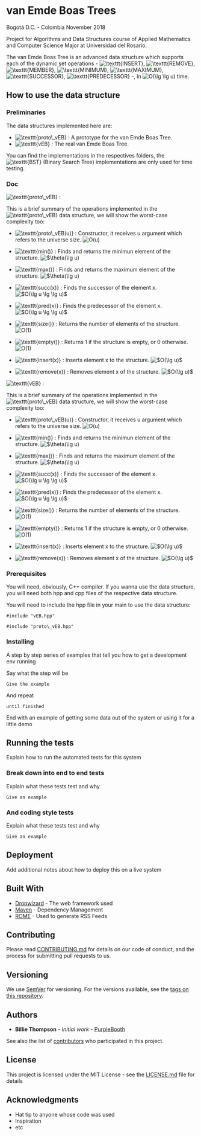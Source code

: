# van Emde Boas Trees

Bogotá D.C. - Colombia
November 2018

Project for Algorithms and Data Structures course of Applied Mathematics and Computer Science Major at Universidad del Rosario.

The van Emde Boas Tree is an advanced data structure which supports each of the dynamic set operations - <img src="https://latex.codecogs.com/gif.latex?\texttt{INSERT}" title="\texttt{INSERT}" />, <img src="https://latex.codecogs.com/gif.latex?\texttt{REMOVE}" title="\texttt{REMOVE}" />, <img src="https://latex.codecogs.com/gif.latex?\texttt{MEMBER}" title="\texttt{MEMBER}" />, <img src="https://latex.codecogs.com/gif.latex?\texttt{MINIMUM}" title="\texttt{MINIMUM}" />, <img src="https://latex.codecogs.com/gif.latex?\texttt{MAXIMUM}" title="\texttt{MAXIMUM}" />, <img src="https://latex.codecogs.com/gif.latex?\texttt{SUCCESSOR}" title="\texttt{SUCCESSOR}" />, <img src="https://latex.codecogs.com/gif.latex?\texttt{PREDECESSOR}" title="\texttt{PREDECESSOR}" /> -, in <img src="https://latex.codecogs.com/gif.latex?O(\lg&space;\lg&space;u)" title="O(\lg \lg u)" /> time.

## How to use the data structure

### Preliminaries

The data structures implemented here are: 

- <img src="https://latex.codecogs.com/gif.latex?\texttt{proto\_vEB}" title="\texttt{proto\_vEB}" /> : A prototype for the van Emde Boas Tree.
- <img src="https://latex.codecogs.com/gif.latex?\texttt{vEB}" title="\texttt{vEB}" /> : The real van Emde Boas Tree.

You can find the implementations in the respectives folders, the <img src="https://latex.codecogs.com/gif.latex?\texttt{BST}" title="\texttt{BST}" /> (Binary Search Tree) implementations are only used for time testing.

### Doc

<img src="https://latex.codecogs.com/gif.latex?\texttt{proto\_vEB}" title="\texttt{proto\_vEB}" /> : 
	
  This is a brief summary of the operations implemented in the <img src="https://latex.codecogs.com/gif.latex?\texttt{proto\_vEB}" title="\texttt{proto\_vEB}" />  data structure, we will show the worst-case complexity too:

  - <img src="https://latex.codecogs.com/gif.latex?\texttt{proto\_vEB(u)}" title="\texttt{proto\_vEB(u)}" /> : Constructor, it receives u argument which refers to the universe size.  <img src="https://latex.codecogs.com/gif.latex?O(u)" title="O(u)" />

  - <img src="https://latex.codecogs.com/gif.latex?\texttt{min()}" title="\texttt{min()}" /> : Finds and returns the minimun element of the structure.  <img src="https://latex.codecogs.com/gif.latex?$\theta(\lg&space;u)" title="$\theta(\lg u)" />

  - <img src="https://latex.codecogs.com/gif.latex?\texttt{max()}" title="\texttt{max()}" /> : Finds and returns the maximum element of the structure.  <img src="https://latex.codecogs.com/gif.latex?$\theta(\lg&space;u)" title="$\theta(\lg u)" />

  - <img src="https://latex.codecogs.com/gif.latex?\texttt{succ(x)}" title="\texttt{succ(x)}" /> : Finds the successor of the element x.  <img src="https://latex.codecogs.com/gif.latex?$O(\lg&space;u&space;\lg&space;\lg&space;u)$" title="$O(\lg u \lg \lg u)$" />

  - <img src="https://latex.codecogs.com/gif.latex?\texttt{pred(x)}" title="\texttt{pred(x)}" /> : Finds the predecessor of the element x.  <img src="https://latex.codecogs.com/gif.latex?$O(\lg&space;u&space;\lg&space;\lg&space;u)$" title="$O(\lg u \lg \lg u)$" />

  - <img src="https://latex.codecogs.com/gif.latex?\texttt{size()}" title="\texttt{size()}" /> : Returns the number of elements of the structure.  <img src="https://latex.codecogs.com/gif.latex?O(1)" title="O(1)" />

  - <img src="https://latex.codecogs.com/gif.latex?\texttt{empty()}" title="\texttt{empty()}" /> : Returns 1 if the structure is empty, or 0 otherwise. <img src="https://latex.codecogs.com/gif.latex?O(1)" title="O(1)" />

  - <img src="https://latex.codecogs.com/gif.latex?\texttt{insert(x)}" title="\texttt{insert(x)}" /> : Inserts element x to the structure. <img src="https://latex.codecogs.com/gif.latex?$O(\lg&space;u)$" title="$O(\lg u)$" />

  - <img src="https://latex.codecogs.com/gif.latex?\texttt{remove(x)}" title="\texttt{remove(x)}" /> : Removes element x of the structure. <img src="https://latex.codecogs.com/gif.latex?$O(\lg&space;u)$" title="$O(\lg u)$" />

<img src="https://latex.codecogs.com/gif.latex?\texttt{vEB}" title="\texttt{vEB}" /> : 
	
  This is a brief summary of the operations implemented in the <img src="https://latex.codecogs.com/gif.latex?\texttt{vEB}" title="\texttt{proto\_vEB}" />  data structure, we will show the worst-case complexity too:

  - <img src="https://latex.codecogs.com/gif.latex?\texttt{proto\_vEB(u)}" title="\texttt{proto\_vEB(u)}" /> : Constructor, it receives u argument which refers to the universe size.  <img src="https://latex.codecogs.com/gif.latex?O(u)" title="O(u)" />

  - <img src="https://latex.codecogs.com/gif.latex?\texttt{min()}" title="\texttt{min()}" /> : Finds and returns the minimun element of the structure.  <img src="https://latex.codecogs.com/gif.latex?$\theta(\lg&space;u)" title="$\theta(\lg u)" />

  - <img src="https://latex.codecogs.com/gif.latex?\texttt{max()}" title="\texttt{max()}" /> : Finds and returns the maximum element of the structure.  <img src="https://latex.codecogs.com/gif.latex?$\theta(\lg&space;u)" title="$\theta(\lg u)" />

  - <img src="https://latex.codecogs.com/gif.latex?\texttt{succ(x)}" title="\texttt{succ(x)}" /> : Finds the successor of the element x.  <img src="https://latex.codecogs.com/gif.latex?$O(\lg&space;u&space;\lg&space;\lg&space;u)$" title="$O(\lg u \lg \lg u)$" />

  - <img src="https://latex.codecogs.com/gif.latex?\texttt{pred(x)}" title="\texttt{pred(x)}" /> : Finds the predecessor of the element x.  <img src="https://latex.codecogs.com/gif.latex?$O(\lg&space;u&space;\lg&space;\lg&space;u)$" title="$O(\lg u \lg \lg u)$" />

  - <img src="https://latex.codecogs.com/gif.latex?\texttt{size()}" title="\texttt{size()}" /> : Returns the number of elements of the structure.  <img src="https://latex.codecogs.com/gif.latex?O(1)" title="O(1)" />

  - <img src="https://latex.codecogs.com/gif.latex?\texttt{empty()}" title="\texttt{empty()}" /> : Returns 1 if the structure is empty, or 0 otherwise. <img src="https://latex.codecogs.com/gif.latex?O(1)" title="O(1)" />

  - <img src="https://latex.codecogs.com/gif.latex?\texttt{insert(x)}" title="\texttt{insert(x)}" /> : Inserts element x to the structure. <img src="https://latex.codecogs.com/gif.latex?$O(\lg&space;u)$" title="$O(\lg u)$" />

  - <img src="https://latex.codecogs.com/gif.latex?\texttt{remove(x)}" title="\texttt{remove(x)}" /> : Removes element x of the structure. <img src="https://latex.codecogs.com/gif.latex?$O(\lg&space;u)$" title="$O(\lg u)$" />


### Prerequisites

You will need, obviously, C++ compiler. If you wanna use the data structure, you will need both hpp and cpp files of the respective data structure.

You will need to include the hpp file in your main to use the data structure: 
```
#include "vEB.hpp"
```
```
#include "proto\_vEB.hpp"
```

### Installing

A step by step series of examples that tell you how to get a development env running

Say what the step will be

```
Give the example
```

And repeat

```
until finished
```

End with an example of getting some data out of the system or using it for a little demo

## Running the tests

Explain how to run the automated tests for this system

### Break down into end to end tests

Explain what these tests test and why

```
Give an example
```

### And coding style tests

Explain what these tests test and why

```
Give an example
```

## Deployment

Add additional notes about how to deploy this on a live system

## Built With

* [Dropwizard](http://www.dropwizard.io/1.0.2/docs/) - The web framework used
* [Maven](https://maven.apache.org/) - Dependency Management
* [ROME](https://rometools.github.io/rome/) - Used to generate RSS Feeds

## Contributing

Please read [CONTRIBUTING.md](https://gist.github.com/PurpleBooth/b24679402957c63ec426) for details on our code of conduct, and the process for submitting pull requests to us.

## Versioning

We use [SemVer](http://semver.org/) for versioning. For the versions available, see the [tags on this repository](https://github.com/your/project/tags). 

## Authors

* **Billie Thompson** - *Initial work* - [PurpleBooth](https://github.com/PurpleBooth)

See also the list of [contributors](https://github.com/your/project/contributors) who participated in this project.

## License

This project is licensed under the MIT License - see the [LICENSE.md](LICENSE.md) file for details

## Acknowledgments

* Hat tip to anyone whose code was used
* Inspiration
* etc


